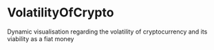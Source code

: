 # VolatilityOfCrypto
Dynamic visualisation regarding the volatility of cryptocurrency and its viability as a fiat money
